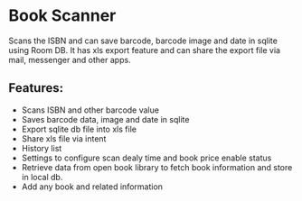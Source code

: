 # Book Scanner
Scans the ISBN and can save barcode, barcode image and date in sqlite using Room DB.
It has xls export feature and can share the export file via mail, messenger and other apps.


## Features:
- Scans ISBN and other barcode value
- Saves barcode data, image and date in sqlite
- Export sqlite db file into xls file
- Share xls file via intent
- History list
- Settings to configure scan dealy time and book price enable status
- Retrieve data from open book library to fetch book information and store in local db.
- Add any book and related information
